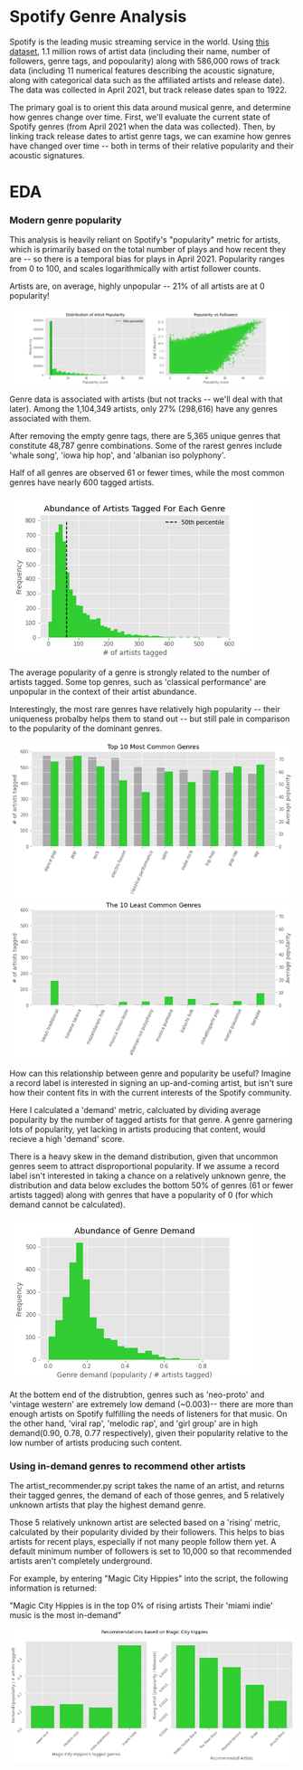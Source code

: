 # Spotify Genre Analysis
Spotify is the leading music streaming service in the world. Using [this dataset](https://www.kaggle.com/yamaerenay/spotify-dataset-19212020-160k-tracks), 1.1 million rows of artist data (including their name, number of followers, genre tags, and popoularity) along with 586,000 rows of track data (including 11 numerical features describing the acoustic signature, along with categorical data such as the affiliated artists and release date). The data was collected in April 2021, but track release dates span to 1922.

The primary goal is to orient this data around musical genre, and determine how genres change over time. First, we'll evaluate the current state of Spotify genres (from April 2021 when the data was collected). Then, by linking track release dates to artist genre tags, we can examine how genres have changed over time -- both in terms of their relative popularity and their acoustic signatures. 

# EDA
### Modern genre popularity
This analysis is heavily reliant on Spotify's "popularity" metric for artists, which is primarily based on the total number of plays and how recent they are -- so there is a temporal bias for plays in April 2021. Popularity ranges from 0 to 100, and scales logarithmically with artist follower counts.

Artists are, on average, highly unpopular -- 21% of all artists are at 0 popularity!

![Popularity exploration](./img/popularity_metric_hist_scat.png)

Genre data is associated with artists (but not tracks -- we'll deal with that later). Among the 1,104,349 artists, only 27% (298,616) have any genres associated with them.

After removing the empty genre tags, there are 5,365 unique genres that constitute 48,787 genre combinations. Some of the rarest genres include 'whale song', 'iowa hip hop', and 'albanian iso polyphony'.

Half of all genres are observed 61 or fewer times, while the most common genres have nearly 600 tagged artists.

![Tagged artist distribution](./img/genre_count_histogram.png)

The average popularity of a genre is strongly related to the number of artists tagged. Some top genres, such as 'classical performance' are unpopular in the context of their artist abundance.

Interestingly, the most rare genres have relatively high popularity -- their uniqueness probalby helps them to stand out -- but still pale in comparison to the popularity of the dominant genres.

![Top 10 genres](./img/top_10_genres_count_and_pop_bar.png)
![Bottom 10 genres](./img/bottom_10_genres_count_and_pop_bar.png)

How can this relationship between genre and popularity be useful? Imagine a record label is interested in signing an up-and-coming artist, but isn't sure how their content fits in with the current interests of the Spotify community.

Here I calculated a 'demand' metric, calcluated by dividing average popularity by the number of tagged artists for that genre. A genre garnering lots of popularity, yet lacking in artists producing that content, would recieve a high 'demand' score.

There is a heavy skew in the demand distribution, given that uncommon genres seem to attract disproportional popularity. If we assume a record label isn't interested in taking a chance on a relatively unknown genre, the distribution and data below excludes the bottom 50% of genres (61 or fewer artists tagged) along with genres that have a popularity of 0 (for which demand cannot be calculated).

![Genre demand distribution](./img/genre_demand_hist.png)

At the bottem end of the distrubtion, genres such as 'neo-proto' and 'vintage western' are extremely low demand (~0.003)-- there are more than enough artists on Spotify fulfilling the needs of listeners for that music. On the other hand, 'viral rap', 'melodic rap', and 'girl group' are in high demand(0.90, 0.78, 0.77 respectively), given their popularity relative to the low number of artists producing such content. 


### Using in-demand genres to recommend other artists

The artist_recommender.py script takes the name of an artist, and returns their tagged genres, the demand of each of those genres, and 5 relatively unknown artists that play the highest demand genre.

Those 5 relatively unknown artist are selected based on a 'rising' metric, calculated by their popularity divided by their followers. This helps to bias artists for recent plays, especially if not many people follow them yet. A default minimum number of followers is set to 10,000 so that recommended artists aren't completely underground.

For example, by entering "Magic City Hippies" into the script, the following information is returned:

"Magic City Hippies is in the top 0% of rising artists
Their 'miami indie' music is the most in-demand"

![Artist recommendation](./img/artist_recommender.png)